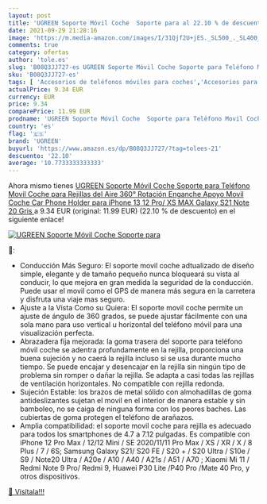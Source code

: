 ```yaml
---
layout: post
title: 'UGREEN Soporte Móvil Coche  Soporte para al 22.10 % de descuento'
date: 2021-09-29 21:28:16
image: 'https://m.media-amazon.com/images/I/31Qjf2U+jES._SL500_._SL400_.jpg'
comments: true
category: ofertas
author: 'tole.es'
slug: 'B08Q3JJ727-es UGREEN Soporte Móvil Coche Soporte para Teléfono Movil...'
sku: 'B08Q3JJ727-es'
tags: [ 'Accesorios de teléfonos móviles para coches','Accesorios para móviles','Comunicación móvil y accesorios','Cunas de teléfonos móviles para coches','Electrónica','iphone','ugreen', ]
actualPrice: 9.34 EUR
currency: EUR
price: 9.34
comparePrice: 11.99 EUR
prodname: 'UGREEN Soporte Móvil Coche  Soporte para Teléfono Movil Coche para Rejillas del Aire 360° Rotación Enganche Apoyo Movil Coche Car Phone Holder para iPhone 13 12 Pro/ XS MAX  Galaxy S21 Note 20 Gris '
country: 'es'
flag: '🇪🇸'
brand: 'UGREEN'
buyurl: 'https://www.amazon.es/dp/B08Q3JJ727/?tag=tolees-21'
descuento: '22.10'
average: '10.7733333333333'
---
```


Ahora mismo tienes [UGREEN Soporte Móvil Coche  Soporte para Teléfono Movil Coche para Rejillas del Aire 360° Rotación Enganche Apoyo Movil Coche Car Phone Holder para iPhone 13 12 Pro/ XS MAX  Galaxy S21 Note 20 Gris ](https://www.amazon.es/dp/B08Q3JJ727/?tag=tolees-21) a 9.34 EUR (original: 11.99 EUR) (22.10 %  de descuento) en el siguiente enlace!

[![UGREEN Soporte Móvil Coche  Soporte para](https://m.media-amazon.com/images/I/31Qjf2U+jES._SL500_._SL400_.jpg)](https://www.amazon.es/dp/B08Q3JJ727/?tag=tolees-21)

🔎:

- Conducción Más Seguro: El soporte movil coche adtualizado de diseño simple, elegante y de tamaño pequeño nunca bloqueará su vista al conducir, lo que mejora en gran medida la seguridad de la conducción. Puede usar el movil como el GPS de manera más segura en la carretera y disfruta una viaje mas seguro.
- Ajuste a la Vista Como su Quiera: El soporte movil coche permite un ajuste de ángulo de 360 grados, se puede ajustar fácilmente con una sola mano para uso vertical u horizontal del teléfono móvil para una visualización perfecta.
- Abrazadera fija mejorada: la goma trasera del soporte para teléfono móvil coche se adentra profundamente en la rejilla, proporciona una buena sujeción y no caerá la rejilla incluso si se usa durante mucho tiempo. Se puede encajar y desencajar en la rejilla sin ningún tipo de problema sin romper o dañar la rejilla. Se adapta a casi todas las rejillas de ventilación horizontales. No compatible con rejilla redonda.
- Sujeción Estable: los brazos de metal sólido con almohadillas de goma antideslizantes sujetan el movil en el interior de manera estable y sin bamboleo, no se caiga de ninguna forma con los peores baches. Las cubiertas de goma protegen el teléfono de arañazos.
- Amplia compatibilidad: el soporte movil coche para rejilla es adecuado para todos los smartphones de 4.7 a 7.12 pulgadas. Es compatible con iPhone 12 Pro Max / 12/12 Mini / SE 2020/11/11 Pro Max / XS / XR / X / 8 Plus / 7 / 6S; Samsung Galaxy S21/ S20 FE / S20 + / S20 Ultra / S10e / S9 / Note20 Ultra / A20e / A10 / A40 / A21s / A51 / A70 ; Xiaomi Mi 11 / Redmi Note 9 Pro/ Redmi 9, Huawei P30 Lite /P40 Pro /Mate 40 Pro, y otros dispositivos.

[🛒 Visítala!!!](https://www.amazon.es/dp/B08Q3JJ727/?tag=tolees-21)

